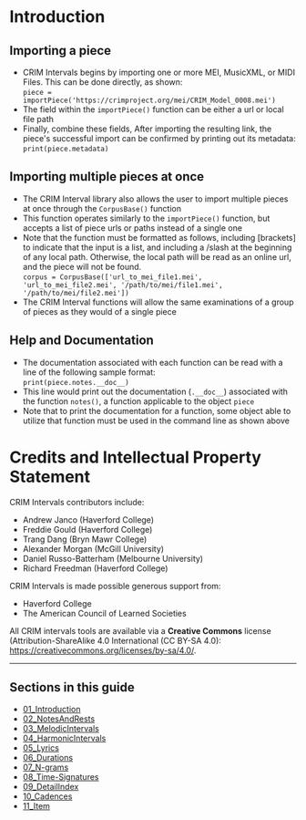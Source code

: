 # Introduction

## Importing a piece

  * CRIM Intervals begins by importing one or more MEI, MusicXML, or MIDI Files. This can be done directly, as shown:  
`piece = importPiece('https://crimproject.org/mei/CRIM_Model_0008.mei')`
  * The field within the `importPiece()` function can be either a url or local file path  
  * Finally, combine these fields, After importing the resulting link, the piece's successful import can be confirmed by printing out its metadata:   
`print(piece.metadata)`  

## Importing multiple pieces at once

  * The CRIM Interval library also allows the user to import multiple pieces at once through the `CorpusBase()` function  
  * This function operates similarly to the `importPiece()` function, but accepts a list of piece urls or paths instead of a single one  
  * Note that the function must be formatted as follows, including [brackets] to indicate that the input is a list, and including a /slash at the beginning of any local path. Otherwise, the local path will be read as an online url, and the piece will not be found.  
`corpus = CorpusBase(['url_to_mei_file1.mei', 'url_to_mei_file2.mei', '/path/to/mei/file1.mei', '/path/to/mei/file2.mei'])`  
  * The CRIM Interval functions will allow the same examinations of a group of pieces as they would of a single piece  

## Help and Documentation

  * The documentation associated with each function can be read with a line of the following sample format:  
`print(piece.notes.__doc__)`
  * This line would print out the documentation (`.__doc__`) associated with the function `notes()`, a function applicable to the object `piece`
  * Note that to print the documentation for a function, some object able to utilize that function must be used in the command line as shown above

# Credits and Intellectual Property Statement

CRIM Intervals contributors include:

- Andrew Janco (Haverford College)
- Freddie Gould (Haverford College)
- Trang Dang (Bryn Mawr College)
- Alexander Morgan (McGill University)
- Daniel Russo-Batterham (Melbourne University)
- Richard Freedman (Haverford College)

CRIM Intervals is made possible generous support from:

- Haverford College
- The American Council of Learned Societies

All CRIM intervals tools are available via a **Creative Commons** license (Attribution-ShareAlike 4.0 International (CC BY-SA 4.0):  https://creativecommons.org/licenses/by-sa/4.0/.

-----

## Sections in this guide

  * [01_Introduction](01_Introduction.md)
  * [02_NotesAndRests](02_NotesAndRests.md)
  * [03_MelodicIntervals](03_MelodicIntervals.md)
  * [04_HarmonicIntervals](04_HarmonicIntervals.md)
  * [05_Lyrics](05_Lyrics.md)
  * [06_Durations](06_Durations.md)
  * [07_N-grams](07_Ngrams.md)
  * [08_Time-Signatures](08_TimeSignatures.md)
  * [09_DetailIndex](09_DetailIndex.md)
  * [10_Cadences](10_Cadences.md)
  * [11_Item](link.to.item)
